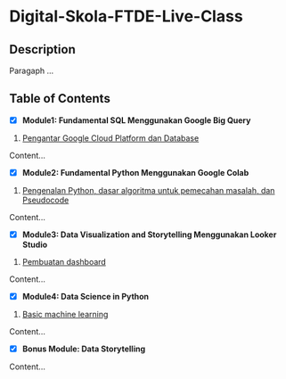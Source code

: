 # Digital-Skola-FTDE-Live-Class

## Description
Paragaph ...

## Table of Contents

- [x] __Module1: Fundamental SQL Menggunakan Google Big Query__

1. [Pengantar Google Cloud Platform dan Database](#pengantar-google-cloud-platform-dan-database)

Content...

- [x] __Module2: Fundamental Python Menggunakan Google Colab__

1. [Pengenalan Python, dasar algoritma untuk pemecahan masalah, dan Pseudocode](#pengenalan-python-dasar-algoritma-untuk-pemecahan-masalah-dan-pseudocode)

Content...

- [x] __Module3: Data Visualization and Storytelling Menggunakan Looker Studio__

1. [Pembuatan dashboard](#pemebuatan-dashboard)

Content...

- [x] __Module4: Data Science in Python__

1. [Basic machine learning](#basic-machine-learning)

Content...

- [x] __Bonus Module: Data Storytelling__

Content...
